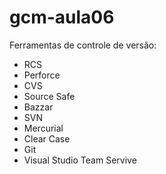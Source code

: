 # gcm-aula06

Ferramentas de controle de versão:

* RCS
* Perforce
* CVS
* Source Safe
* Bazzar
* SVN
* Mercurial
* Clear Case
* Git
* Visual Studio Team Servive
